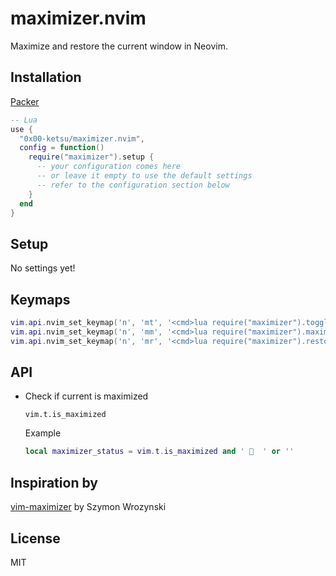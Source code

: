 # maximizer.nvim

Maximize and restore the current window in Neovim.

[](https://user-images.githubusercontent.com/16932133/197368085-9698c082-d0de-4a75-b6fe-ccb81e7dcd49.mp4) 

## Installation

[Packer](https://github.com/wbthomason/packer.nvim)

```lua
-- Lua
use {
  "0x00-ketsu/maximizer.nvim",
  config = function()
    require("maximizer").setup {
      -- your configuration comes here
      -- or leave it empty to use the default settings
      -- refer to the configuration section below
    }
  end
}
```

## Setup

No settings yet!

## Keymaps

```lua
vim.api.nvim_set_keymap('n', 'mt', '<cmd>lua require("maximizer").toggle()<CR>', {silent = true, noremap = true})
vim.api.nvim_set_keymap('n', 'mm', '<cmd>lua require("maximizer").maximize()<CR>', {silent = true, noremap = true})
vim.api.nvim_set_keymap('n', 'mr', '<cmd>lua require("maximizer").restore()<CR>', {silent = true, noremap = true})
```

## API

- Check if current is maximized

  `vim.t.is_maximized`

  Example

  ```lua
  local maximizer_status = vim.t.is_maximized and '   ' or ''
  ```

## Inspiration by

[vim-maximizer](https://github.com/szw/vim-maximizer) by Szymon Wrozynski

## License

MIT
